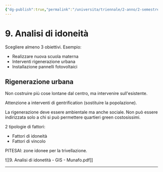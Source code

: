 ```yaml
---
{"dg-publish":true,"permalink":"/universita/triennale/2-anno/2-semestre/gis/gis-2/appunti/9-analisi-di-idoneita/"}
---
```




# 9. Analisi di idoneità

Scegliere almeno 3 obiettivi.
Esempio:
- Realizzare nuova scuola materna
- Interventi rigenerazione urbana
- Installazione pannelli fotovoltaici

## Rigenerazione urbana
Non costruire più cose lontane dal centro, ma intervenire sull'esistente.

Attenzione a interventi di gentrification (sostituire la popolazione).

La rigenerazione deve essere ambientale ma anche sociale. Non può essere indirizzata solo a chi si può permettere quartieri green costosissimi.

2 tipologie di fattori:
- Fattori di idoneità
- Fattori di vincolo

PITESAI: zone idonee per la trivellazione.





![[9. Analisi di idonetità - GIS - Munafo.pdf]]





___
